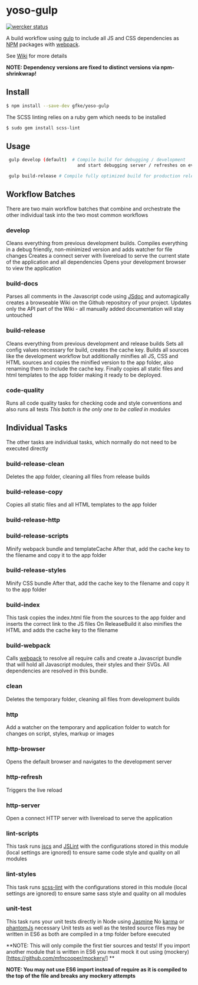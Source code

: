 # yoso-gulp
    
[![wercker status](https://app.wercker.com/status/485cf3266d13ef7c814aaa13fdd357f9/m "wercker status")](https://app.wercker.com/project/bykey/485cf3266d13ef7c814aaa13fdd357f9)
    
A build workflow using [gulp](http://gulpjs.com/) to include all JS and CSS dependencies as [NPM](https://www.npmjs.com/) 
packages with [webpack](http://webpack.github.io/).

See [Wiki](https://github.com/gfke/yoso-gulp/wiki) for more details

**NOTE: Dependency versions are fixed to distinct versions via npm-shrinkwrap!**

## Install
```bash
$ npm install --save-dev gfke/yoso-gulp
```
The SCSS linting relies on a ruby gem which needs to be installed
```bash
$ sudo gem install scss-lint
```

## Usage
```bash
 gulp develop (default)  # Compile build for debugging / development 
                           and start debugging server / refreshes on every code change
```

```bash
 gulp build-release # Compile fully optimized build for production release
```

## Workflow Batches
There are two main workflow batches that combine and orchestrate 
the other individual task into the two most common workflows

### develop
Cleans everything from previous development builds.
Compiles everything in a debug friendly, 
non-minimized version and adds watcher for file changes
Creates a connect server with livereload to serve the current state of the application and all dependencies
Opens your development browser to view the application

### build-docs
Parses all comments in the Javascript code using [JSdoc](http://usejsdoc.org/) and
automagically creates a browseable Wiki on the Github repository of your project.
Updates only the API part of the Wiki - all manually added documentation will stay untouched

### build-release
Cleans everything from previous development and release builds
Sets all config values necessary for build, creates the cache key.
Builds all sources like the development workflow but additionally minifies all JS, CSS and HTML sources
 and copies the minified version to the app folder, also renaming them to include the cache key.
Finally copies all static files and html templates to the app folder making it ready to be deployed.

### code-quality
Runs all code quality tasks for checking code and style conventions and also runs all tests
*This batch is the only one to be called in modules*

## Individual Tasks
The other tasks are individual tasks, which normally do not need to be executed directly

### build-release-clean
Deletes the app folder, cleaning all files from release builds

### build-release-copy
Copies all static files and all HTML templates to the app folder

### build-release-http

### build-release-scripts
Minify webpack bundle and templateCache
After that, add the cache key to the filename and copy it to the app folder

### build-release-styles
Minify CSS bundle 
After that, add the cache key to the filename and copy it to the app folder

### build-index
This task copies the index.html file from the sources to the app folder
and inserts the correct link to the JS files
On ReleaseBuild it also minifies the HTML and adds the cache key to the filename

### build-webpack
Calls [webpack](http://webpack.github.io/) to resolve all require calls and create a Javascript bundle
that will hold all Javascript modules, their styles and their SVGs.
All dependencies are resolved in this bundle.

### clean
Deletes the temporary folder, cleaning all files from development builds

### http
Add a watcher on the temporary and application folder to watch for changes on script, styles, markup or images

### http-browser
Opens the default browser and navigates to the development server

### http-refresh
Triggers the live reload

### http-server
Open a connect HTTP server with livereload to serve the application

### lint-scripts
This task runs [jscs](http://jscs.info/) and [JSLint](http://jslint.com/) with the configurations stored
in this module (local settings are ignored) to ensure same code style and quality on all modules

### lint-styles
This task runs [scss-lint](https://github.com/causes/scss-lint) with the configurations stored
in this module (local settings are ignored) to ensure same sass style and quality on all modules

### unit-test
This task runs your unit tests directly in Node using [Jasmine](http://jasmine.github.io/)
No [karma](http://karma-runner.github.io) or [phantomJs](http://phantomjs.org/) necessary
Unit tests as well as the tested source files may be written in ES6 as both are compiled in a tmp
folder before executed  

**NOTE: This will only compile the first tier sources and tests! If you import another module that is written in ES6 you must mock it out using (mockery)[https://github.com/mfncooper/mockery/] **  

**NOTE: You may not use ES6 __import__ instead of __require__ as it is compiled to the top of the file and breaks any mockery attempts**
